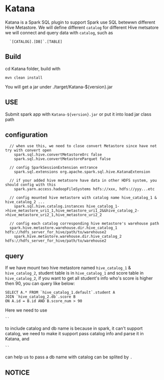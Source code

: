 # Katana

Katana is a Spark SQL plugin to support Spark use SQL betewwn different Hive Metastore. 
We will define different `catalog` for different Hive metsatore we will connect and query
data with `catalog`, such as 
```
  `[CATALOG].[DB]`.[TABLE]
```

## Build

cd Katana folder, build with 
```
mvn clean install
```
You will get a jar under ./target/Katana-${version}.jar

## USE
Submit spark app with `Katana-${version}.jar` or put it into load jar class path

## configuration

```
  // when use this, we need to close convert Metastore since have not try with convert open
	spark.sql.hive.convertMetastoreOrc false
	spark.sql.hive.convertMetastoreParquet false	
  
  // config SparkSessionExtension entrance
	spark.sql.extensions org.apache.spark.sql.hive.KatanaExtension
  
  // if your added hive metatsore have data in other HDFS system, you should config with this 
	spark.yarn.access.hadoopFileSystems hdfs://xxx, hdfs://yyy...etc
  
  // config mounted hive metastore with catalog name hive_catalog_1 & hive_catalog_2 ...
	spark.sql.hive.catalog.instances hive_catalog_1->hive_metastore_uri1_1,hive_metastore_uri1_2&&hive_catalog_2->hive_metastore_uri2_1,hive_metastore_uri2_2
	
  // config each catalog corresponding hive metastore's warehouse path 
  spark.hive.metastore.warehouse.dir.hive_catalog_1 hdfs://hdfs_server_for_hive/path/to/warehouse2
	spark.hive.metastore.warehouse.dir.hive_catalog_2 hdfs://hdfs_server_for_hive/path/to/warehouse2
```

## query
If we have mount two hive metastore named `hive_catalog_1` & `hive_catalog_2`, student table is in `hive_catalog_1` and 
score table in `hive_catalog_2`,  if you want to get all student's info who's score is higher then 90, you can query like below:

```
SELECT A.* FROM `hive_catalog_1.default`.student A 
JOIN `hive_catalog_2.db`.score B 
ON A.id = B.id AND B.score_num > 90
```

Here we need to use
```
`` 
```
to include catalog and db name is because in spark, it can't support catalog,
we need to make it support pass catalog info and parse it in Katana, and 
```
``
```
can help us to pass 
a db name with catalog can be splited by `.`



## NOTICE
